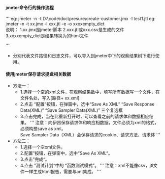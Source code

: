 #### jmeter命令行的操作流程
'''
eg: jmeter -n -t D:\code\doc\presure\create-customer.jmx -l test1.jtl
eg: jmeter -n -t xx.jmx -l xxx.jtl -e -o xxxxempty_dict  
说明： 
1.xx.jmx是jmeter脚本
2.xxx.jtl或xxx.csv是生成的文件  
3.xxxxempty_dict是结果转换为的html文件  

'''
- 分别代表文件路径和日志文件，可以导入到jmeter中下的观察结果树下进行使用。

#### 使用jmeter保存请求提盒相关数据
- 方法一：
  - 1.选择一个空的xml文件，在观察结果数中，填写所有数据写一个文件，在文件名处，写入[路径+ xx.xml]
  - 2.点击 “配置”按钮，在弹窗中，选中“Save As XML” “Save Response Data(XML)” “Save Sampler Data(XML)” 三个复选框
  - 3.点击完成，当在此重新打开时，可以查看之前的请求体和数据相应结果。
'''
注意：向伊昂保存请求体和响应相数据，文件必须为xml的格式，必须构想save as xml。  
Save Sampler Data（XML）会保存请求的cookie、请求方法、请求体
'''
- 方法二：
  - 1.选择一个空xml文件。
  - 2.配置”按钮，在弹窗中，选中“Save As XML“。
  - 3.点击”完成“。
  - 4.点击 ”测试计划“中的 “函数测试模式”。
'''
注意：xml不能像csv，jtl文件一样生成html报告，需要与ant集成。
'''
